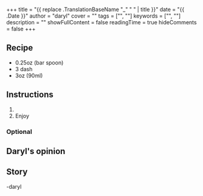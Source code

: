 +++
title = "{{ replace .TranslationBaseName "_" " " | title }}"
date = "{{ .Date }}"
author = "daryl"
cover = ""
tags = ["", ""]
keywords = ["", ""]
description = ""
showFullContent = false
readingTime = true
hideComments = false
+++

## Recipe

- 0.25oz (bar spoon)
- 3 dash
- 3oz (90ml)

## Instructions

1.
2. Enjoy

### Optional

## Daryl's opinion

## Story

-daryl
